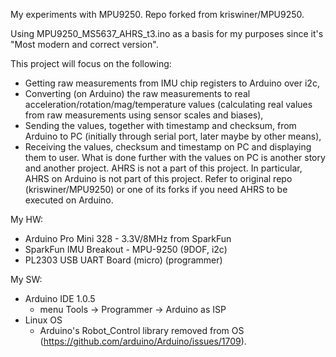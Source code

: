 My experiments with MPU9250.
Repo forked from kriswiner/MPU9250.

Using MPU9250_MS5637_AHRS_t3.ino as a basis for my purposes since it's "Most modern and correct version".

This project will focus on the following:
 * Getting raw measurements from IMU chip registers to Arduino over i2c,
 * Converting (on Arduino) the raw measurements to real acceleration/rotation/mag/temperature values (calculating real values from raw measurements using sensor scales and biases),
 * Sending the values, together with timestamp and checksum, from Arduino to PC (initially through serial port, later maybe by other means),
 * Receiving the values, checksum and timestamp on PC and displaying them to user. What is done further with the values on PC is another story and another project.
AHRS is not a part of this project. In particular, AHRS on Arduino is not part of this project. Refer to original repo (kriswiner/MPU9250) or one of its forks if you need AHRS to be executed on Arduino.

My HW:
 * Arduino Pro Mini 328 - 3.3V/8MHz from SparkFun
 * SparkFun IMU Breakout - MPU-9250 (9DOF, i2c)
 * PL2303 USB UART Board (micro) (programmer)

My SW:
 * Arduino IDE 1.0.5
   * menu Tools -> Programmer -> Arduino as ISP
 * Linux OS
   * Arduino's Robot_Control library removed from OS (https://github.com/arduino/Arduino/issues/1709).


